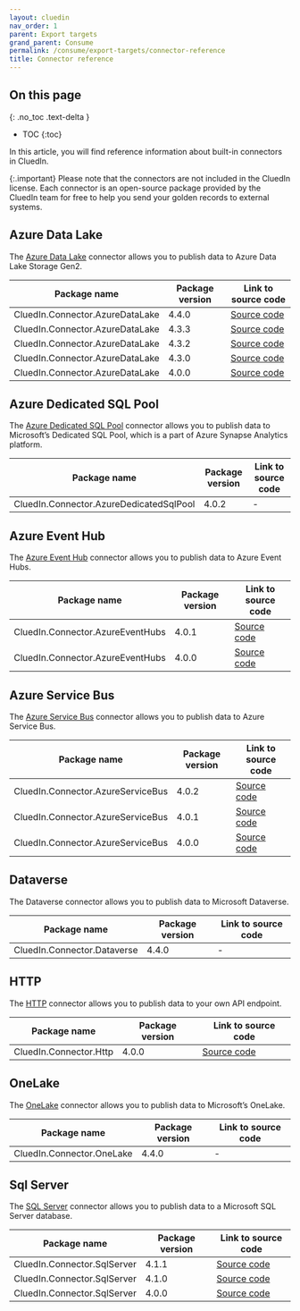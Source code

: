 ```yaml
---
layout: cluedin
nav_order: 1
parent: Export targets
grand_parent: Consume
permalink: /consume/export-targets/connector-reference
title: Connector reference
---
```

## On this page
{: .no_toc .text-delta }
- TOC
{:toc}

In this article, you will find reference information about built-in connectors in CluedIn.

{:.important}
Please note that the connectors are not included in the CluedIn license. Each connector is an open-source package provided by the CluedIn team for free to help you send your golden records to external systems.

## Azure Data Lake

The [Azure Data Lake](/consume/export-targets/adl-connector) connector allows you to publish data to Azure Data Lake Storage Gen2.

| Package name | Package version | Link to source code |
|--|--|--|
| CluedIn.Connector.AzureDataLake | 4.4.0 | [Source code](https://github.com/CluedIn-io/CluedIn.Connector.AzureDataLake/releases/tag/4.4.0) |
| CluedIn.Connector.AzureDataLake | 4.3.3 | [Source code](https://github.com/CluedIn-io/CluedIn.Connector.AzureDataLake/releases/tag/4.3.3) |
| CluedIn.Connector.AzureDataLake | 4.3.2 | [Source code](https://github.com/CluedIn-io/CluedIn.Connector.AzureDataLake/releases/tag/4.3.2) |
| CluedIn.Connector.AzureDataLake | 4.3.0 | [Source code](https://github.com/CluedIn-io/CluedIn.Connector.AzureDataLake/releases/tag/4.3.0) |
| CluedIn.Connector.AzureDataLake | 4.0.0 | [Source code](https://github.com/CluedIn-io/CluedIn.Connector.AzureDataLake/releases/tag/4.0.0) |

## Azure Dedicated SQL Pool

The [Azure Dedicated SQL Pool](/consume/export-targets/azure-dedicated-sql-pool-connector) connector allows you to publish data to Microsoft’s Dedicated SQL Pool, which is a part of Azure Synapse Analytics platform.

| Package name | Package version | Link to source code |
|--|--|--|
| CluedIn.Connector.AzureDedicatedSqlPool | 4.0.2 | - |

## Azure Event Hub

The [Azure Event Hub](/consume/export-targets/azure-event-hub-connector) connector allows you to publish data to Azure Event Hubs.

| Package name | Package version | Link to source code |
|--|--|--|
| CluedIn.Connector.AzureEventHubs | 4.0.1 | [Source code](https://github.com/CluedIn-io/CluedIn.Connector.AzureEventHubs/releases/tag/4.0.1) |
| CluedIn.Connector.AzureEventHubs | 4.0.0 | [Source code](https://github.com/CluedIn-io/CluedIn.Connector.AzureEventHubs/releases/tag/4.0.0) |

## Azure Service Bus

The [Azure Service Bus](/consume/export-targets/azure-service-bus-connector) connector allows you to publish data to Azure Service Bus.

| Package name | Package version | Link to source code |
|--|--|--|
| CluedIn.Connector.AzureServiceBus | 4.0.2 | [Source code](https://github.com/CluedIn-io/CluedIn.Connector.AzureServiceBus/releases/tag/4.0.2) |
| CluedIn.Connector.AzureServiceBus | 4.0.1 | [Source code](https://github.com/CluedIn-io/CluedIn.Connector.AzureServiceBus/releases/tag/4.0.1) |
| CluedIn.Connector.AzureServiceBus | 4.0.0 | [Source code](https://github.com/CluedIn-io/CluedIn.Connector.AzureServiceBus/releases/tag/4.0.0) |

## Dataverse

The Dataverse connector allows you to publish data to Microsoft Dataverse.

| Package name | Package version | Link to source code |
|--|--|--|
| CluedIn.Connector.Dataverse | 4.4.0 | - |

## HTTP

The [HTTP](/consume/export-targets/http-connector) connector allows you to publish data to your own API endpoint.

| Package name | Package version | Link to source code |
|--|--|--|
| CluedIn.Connector.Http | 4.0.0 | [Source code](https://github.com/CluedIn-io/CluedIn.Connector.Http/releases/tag/4.0.0) |

## OneLake

The [OneLake](/consume/export-targets/onelake-connector) connector allows you to publish data to Microsoft’s OneLake.

| Package name | Package version | Link to source code |
|--|--|--|
| CluedIn.Connector.OneLake | 4.4.0 | - |

##  Sql Server

The [SQL Server](/consume/export-targets/sql-server-connector) connector allows you to publish data to a Microsoft SQL Server database.

| Package name | Package version | Link to source code |
|--|--|--|
| CluedIn.Connector.SqlServer | 4.1.1 | [Source code](https://github.com/CluedIn-io/CluedIn.Connector.SqlServer/releases/tag/4.1.1) |
| CluedIn.Connector.SqlServer | 4.1.0 | [Source code](https://github.com/CluedIn-io/CluedIn.Connector.SqlServer/releases/tag/4.1.0) |
| CluedIn.Connector.SqlServer | 4.0.0 | [Source code](https://github.com/CluedIn-io/CluedIn.Connector.SqlServer/releases/tag/4.0.0) |
